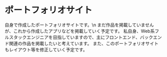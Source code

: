 # ポートフォリオサイト
自身で作成したポートフォリオサイトです。\n
まだ作品を掲載していませんが、これから作成したアプリなどを掲載していく予定です。
私自身、Web系フルスタックエンジニアを目指していますので、主にフロントエンド、バックエンド関連の作品を掲載したいと考えています。
また、このポートフォリオサイトもレイアウト等を修正していく予定です。
